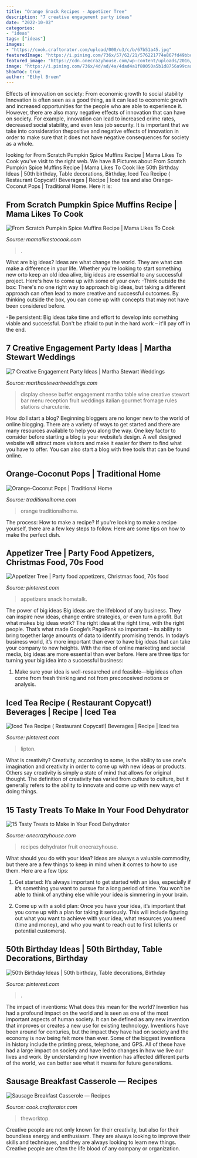 ```yaml
---
title: "Orange Snack Recipes - Appetizer Tree"
description: "7 creative engagement party ideas"
date: "2022-10-02"
categories:
- "ideas"
tags: ["ideas"]
images:
- "https://cook.craftorator.com/upload/000/u3/c/b/67b51a45.jpg"
featuredImage: "https://i.pinimg.com/736x/57/62/21/576221774e867fd49bbd2a9f152e68de.jpg"
featured_image: "https://cdn.onecrazyhouse.com/wp-content/uploads/2016/12/food-dehydrator-recipes-feature.jpg"
image: "https://i.pinimg.com/736x/4d/ad/4a/4dad4a1f80050a5b1d8756a99caaffe1--trees-appetizer.jpg"
ShowToc: true
author: "Ethyl Bruen"
---
```



Effects of innovation on society: From economic growth to social stability
Innovation is often seen as a good thing, as it can lead to economic growth and increased opportunities for the people who are able to experience it. However, there are also many negative effects of innovation that can have on society. For example, innovation can lead to increased crime rates, decreased social stability, and even less job security. It is important that we take into consideration thepositive and negative effects of innovation in order to make sure that it does not have negative consequences for society as a whole.

	

		
looking for From Scratch Pumpkin Spice Muffins Recipe | Mama Likes To Cook you've visit to the right web. We have 8 Pictures about From Scratch Pumpkin Spice Muffins Recipe | Mama Likes To Cook like 50th Birthday Ideas | 50th birthday, Table decorations, Birthday, Iced Tea Recipe ( Restaurant Copycat!) Beverages | Recipe | Iced tea and also Orange-Coconut Pops | Traditional Home. Here it is:
		
    
## From Scratch Pumpkin Spice Muffins Recipe | Mama Likes To Cook

<img loading=lazy src="https://mamalikestocook.com/wp-content/uploads/2020/12/pin-pumpkin-spice-muffins.jpg" onerror="this.onerror=null;this.src='https://tse2.mm.bing.net/th?id=OIP._RGII6g-GhL4tikQQu1TAAHaLH&amp;pid=15.1';" alt="From Scratch Pumpkin Spice Muffins Recipe | Mama Likes To Cook">

_Source: mamalikestocook.com_

>. 

	

What are big ideas?
Ideas are what change the world. They are what can make a difference in your life. Whether you're looking to start something new orto keep an old idea alive, big ideas are essential to any successful project. Here's how to come up with some of your own: 
-Think outside the box: There's no one right way to approach big ideas, but taking a different approach can often lead to more creative and successful outcomes. By thinking outside the box, you can come up with concepts that may not have been considered before. 

-Be persistent: Big ideas take time and effort to develop into something viable and successful. Don't be afraid to put in the hard work – it'll pay off in the end.

    
## 7 Creative Engagement Party Ideas | Martha Stewart Weddings

<img loading=lazy src="http://assets.marthastewartweddings.com/styles/wmax-520-highdpi/d23/cheese-display-md108850/cheese-display-md108850_vert.jpg?itok=soz2zhOx" onerror="this.onerror=null;this.src='https://tse1.mm.bing.net/th?id=OIP.qo1LuBW95Kd5_BY7EA-iwQHaJQ&amp;pid=15.1';" alt="7 Creative Engagement Party Ideas | Martha Stewart Weddings">

_Source: marthastewartweddings.com_

>display cheese buffet engagement martha table wine creative stewart bar menu reception fruit weddings italian gourmet fromage rules stations charcuterie. 

	

How do I start a blog?
Beginning bloggers are no longer new to the world of online blogging. There are a variety of ways to get started and there are many resources available to help you along the way. One key factor to consider before starting a blog is your website’s design. A well designed website will attract more visitors and make it easier for them to find what you have to offer. You can also start a blog with free tools that can be found online.

    
## Orange-Coconut Pops | Traditional Home

<img loading=lazy src="http://images.traditionalhome.mdpcdn.com/sites/traditionalhome.com/files/styles/facebook_og_image/public/article/102221332.jpg?itok=mSoHS0hf" onerror="this.onerror=null;this.src='https://tse2.mm.bing.net/th?id=OIP.2XcRu7_9aNqmZthTdN3LSAHaHa&amp;pid=15.1';" alt="Orange-Coconut Pops | Traditional Home">

_Source: traditionalhome.com_

>orange traditionalhome. 

	

The process: How to make a recipe?
If you're looking to make a recipe yourself, there are a few key steps to follow. Here are some tips on how to make the perfect dish.

    
## Appetizer Tree | Party Food Appetizers, Christmas Food, 70s Food

<img loading=lazy src="https://i.pinimg.com/736x/4d/ad/4a/4dad4a1f80050a5b1d8756a99caaffe1--trees-appetizer.jpg" onerror="this.onerror=null;this.src='https://tse2.mm.bing.net/th?id=OIP.Jzd2bRuBBS9pNtvGJ2EuOQHaJ3&amp;pid=15.1';" alt="Appetizer Tree | Party food appetizers, Christmas food, 70s food">

_Source: pinterest.com_

>appetizers snack hometalk. 

	

The power of big ideas
Big ideas are the lifeblood of any business. They can inspire new ideas, change entire strategies, or even turn a profit. But what makes big ideas work? The right idea at the right time, with the right people. That’s what made Google’s PageRank so important – its ability to bring together large amounts of data to identify promising trends.
In today’s business world, it’s more important than ever to have big ideas that can take your company to new heights. With the rise of online marketing and social media, big ideas are more essential than ever before. Here are three tips for turning your big idea into a successful business:

1) Make sure your idea is well-researched and feasible—big ideas often come from fresh thinking and not from preconceived notions or analysis.

    
## Iced Tea Recipe ( Restaurant Copycat!) Beverages | Recipe | Iced Tea

<img loading=lazy src="https://i.pinimg.com/736x/0c/28/3e/0c283e828c00151b8a4dfa4a3399ac95.jpg" onerror="this.onerror=null;this.src='https://tse4.mm.bing.net/th?id=OIP.Evy5Ky2emYRBnOy7qUAh6wHaLH&amp;pid=15.1';" alt="Iced Tea Recipe ( Restaurant Copycat!) Beverages | Recipe | Iced tea">

_Source: pinterest.com_

>lipton. 

	

What is creativity?
Creativity, according to some, is the ability to use one's imagination and creativity in order to come up with new ideas or products. Others say creativity is simply a state of mind that allows for original thought. The definition of creativity has varied from culture to culture, but it generally refers to the ability to innovate and come up with new ways of doing things.

    
## 15 Tasty Treats To Make In Your Food Dehydrator

<img loading=lazy src="https://cdn.onecrazyhouse.com/wp-content/uploads/2016/12/food-dehydrator-recipes-feature.jpg" onerror="this.onerror=null;this.src='https://tse3.mm.bing.net/th?id=OIP.Ms2StJdSeBthrHjRj7R6eQHaD3&amp;pid=15.1';" alt="15 Tasty Treats to Make in Your Food Dehydrator">

_Source: onecrazyhouse.com_

>recipes dehydrator fruit onecrazyhouse. 

	

What should you do with your idea?
Ideas are always a valuable commodity, but there are a few things to keep in mind when it comes to how to use them. Here are a few tips: 
1. Get started: It’s always important to get started with an idea, especially if it’s something you want to pursue for a long period of time. You won’t be able to think of anything else while your idea is simmering in your brain.

2. Come up with a solid plan: Once you have your idea, it’s important that you come up with a plan for taking it seriously. This will include figuring out what you want to achieve with your idea, what resources you need (time and money), and who you want to reach out to first (clients or potential customers). 


    
## 50th Birthday Ideas | 50th Birthday, Table Decorations, Birthday

<img loading=lazy src="https://i.pinimg.com/736x/57/62/21/576221774e867fd49bbd2a9f152e68de.jpg" onerror="this.onerror=null;this.src='https://tse3.mm.bing.net/th?id=OIP.0K9vtAi-U_4GZ8sotCAmGAHaJ3&amp;pid=15.1';" alt="50th Birthday Ideas | 50th birthday, Table decorations, Birthday">

_Source: pinterest.com_

>. 

	

The impact of inventions: What does this mean for the world?
Invention has had a profound impact on the world and is seen as one of the most important aspects of human society. It can be defined as any new invention that improves or creates a new use for existing technology. Inventions have been around for centuries, but the impact they have had on society and the economy is now being felt more than ever. Some of the biggest inventions in history include the printing press, telephone, and GPS. All of these have had a large impact on society and have led to changes in how we live our lives and work. By understanding how invention has affected different parts of the world, we can better see what it means for future generations.

    
## Sausage Breakfast Casserole — Recipes

<img loading=lazy src="https://cook.craftorator.com/upload/000/u3/c/b/67b51a45.jpg" onerror="this.onerror=null;this.src='https://tse4.mm.bing.net/th?id=OIP.nBIsHANccW49PF-pZw_BCAHaJ4&amp;pid=15.1';" alt="Sausage Breakfast Casserole — Recipes">

_Source: cook.craftorator.com_

>theworktop. 

	

Creative people are not only known for their creativity, but also for their boundless energy and enthusiasm. They are always looking to improve their skills and techniques, and they are always looking to learn new things. Creative people are often the life blood of any company or organization.

